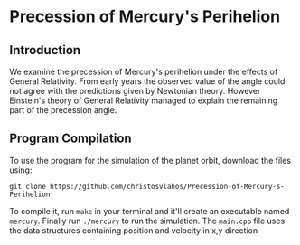# Precession of Mercury's Perihelion

## Introduction
We examine the precession of Mercury's perihelion under the effects of General Relativity. From early years the observed value of the angle could not agree with the predictions given by Newtonian theory. However Einstein's theory of General Relativity managed to explain the remaining part of the precession angle.

## Program Compilation
To use the program for the simulation of the planet orbit, download the files using:
```
git clone https://github.com/christosvlahos/Precession-of-Mercury-s-Perihelion
```
To compile it, run ```make``` in your terminal and it'll create an executable named ```mercury```.
Finally run ```./mercury``` to run the simulation. The ```main.cpp``` file uses the data structures containing position and velocity in x,y direction

